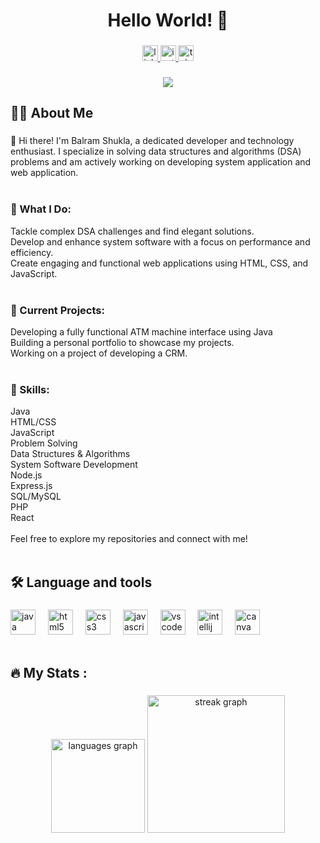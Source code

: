 <h1 align="center">Hello World! 👋</h1>

###

<div align="center">
  <a href="https://www.linkedin.com/in/balram-shukla-3189b6269/?originalSubdomain=in" target="_blank">
    <img src="https://img.shields.io/static/v1?message=LinkedIn&logo=linkedin&label=&color=0077B5&logoColor=white&labelColor=&style=for-the-badge" height="25" alt="linkedin logo"  />
  </a>
  <a href="https://www.instagram.com/mr.balramshukla" target="_blank">
    <img src="https://img.shields.io/static/v1?message=Instagram&logo=instagram&label=&color=E4405F&logoColor=white&labelColor=&style=for-the-badge" height="25" alt="instagram logo"  />
  </a>
  <a href="https://t.me//balramshukla" target="_blank">
    <img src="https://img.shields.io/static/v1?message=Telegram&logo=telegram&label=&color=2CA5E0&logoColor=white&labelColor=&style=for-the-badge" height="25" alt="telegram logo"  />
  </a>
</div>

###

<div align="center">
  <img src="https://visitor-badge.laobi.icu/badge?page_id=balramshukla003.balramshukla003&"  />
</div>

###

<h2 align="left">👩‍💻  About Me</h2>

###

<p align="left">👋 Hi there! I'm Balram Shukla, a dedicated developer and technology enthusiast. I specialize in solving data structures and algorithms (DSA) problems and am actively working on developing system application and web application.<br><br> <h3>🔹 What I Do:</h3>Tackle complex DSA challenges and find elegant solutions.<br>Develop and enhance system software with a focus on performance and efficiency.<br>Create engaging and functional web applications using HTML, CSS, and JavaScript.<br><br> <h3>🔹 Current Projects:</h3>Developing a fully functional ATM machine interface using Java<br>Building a personal portfolio to showcase my projects.<br>Working on a project of developing a CRM.<br><br> <h3>🔹 Skills:</h3>Java<br>HTML/CSS<br>JavaScript<br>Problem Solving<br>Data Structures & Algorithms<br>System Software Development
  <br>Node.js<br>Express.js<br>SQL/MySQL<br>PHP<br>React<br><br>Feel free to explore my repositories and connect with me! <br> <br></p>

###

<h2 align="left">🛠 Language and tools</h2>

###

<div align="left">
  <img src="https://cdn.jsdelivr.net/gh/devicons/devicon/icons/java/java-original.svg" height="40" alt="java logo"  />
  <img width="12" />
  <img src="https://cdn.jsdelivr.net/gh/devicons/devicon/icons/html5/html5-original.svg" height="40" alt="html5 logo"  />
  <img width="12" />
  <img src="https://cdn.jsdelivr.net/gh/devicons/devicon/icons/css3/css3-original.svg" height="40" alt="css3 logo"  />
  <img width="12" />
  <img src="https://cdn.jsdelivr.net/gh/devicons/devicon/icons/javascript/javascript-original.svg" height="40" alt="javascript logo"  />
  <img width="12" />
  <img src="https://cdn.jsdelivr.net/gh/devicons/devicon/icons/vscode/vscode-original.svg" height="40" alt="vscode logo"  />
  <img width="12" />
  <img src="https://cdn.jsdelivr.net/gh/devicons/devicon/icons/intellij/intellij-original.svg" height="40" alt="intellij logo"  />
  <img width="12" />
  <img src="https://cdn.jsdelivr.net/gh/devicons/devicon/icons/canva/canva-original.svg" height="40" alt="canva logo"  />
  <br> <br> 
</div>

###

<h2 align="left">🔥   My Stats :</h2>

###

<div align="center">
  <img src="https://github-readme-stats.vercel.app/api/top-langs?username=balramshukla003&locale=en&hide_title=false&layout=compact&card_width=320&langs_count=5&theme=dracula&hide_border=false&order=2" height="150" alt="languages graph"  />
  <img src="https://streak-stats.demolab.com?user=balramshukla003&locale=en&mode=daily&theme=dark&hide_border=false&border_radius=5&order=3" height="220" alt="streak graph"  />
</div>

###
